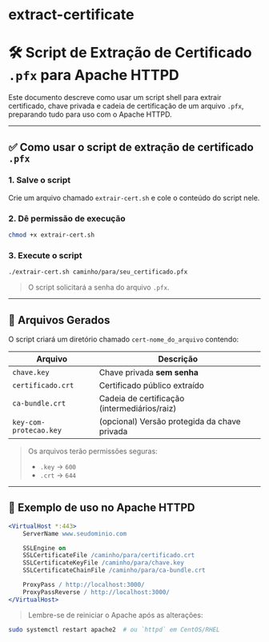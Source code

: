 # extract-certificate
# 🛠️ Script de Extração de Certificado `.pfx` para Apache HTTPD

Este documento descreve como usar um script shell para extrair certificado, chave privada e cadeia de certificação de um arquivo `.pfx`, preparando tudo para uso com o Apache HTTPD.

---

## ✅ Como usar o script de extração de certificado `.pfx`

### 1. Salve o script

Crie um arquivo chamado `extrair-cert.sh` e cole o conteúdo do script nele.

### 2. Dê permissão de execução

```bash
chmod +x extrair-cert.sh
```

### 3. Execute o script

```bash
./extrair-cert.sh caminho/para/seu_certificado.pfx
```

> O script solicitará a senha do arquivo `.pfx`.

---

## 📂 Arquivos Gerados

O script criará um diretório chamado `cert-nome_do_arquivo` contendo:

| Arquivo               | Descrição                                  |
|-----------------------|--------------------------------------------|
| `chave.key`           | Chave privada **sem senha**                |
| `certificado.crt`     | Certificado público extraído               |
| `ca-bundle.crt`       | Cadeia de certificação (intermediários/raiz) |
| `key-com-protecao.key`| (opcional) Versão protegida da chave privada |

> Os arquivos terão permissões seguras:
> - `.key` → `600`
> - `.crt` → `644`

---

## 🔧 Exemplo de uso no Apache HTTPD

```apache
<VirtualHost *:443>
    ServerName www.seudominio.com

    SSLEngine on
    SSLCertificateFile /caminho/para/certificado.crt
    SSLCertificateKeyFile /caminho/para/chave.key
    SSLCertificateChainFile /caminho/para/ca-bundle.crt

    ProxyPass / http://localhost:3000/
    ProxyPassReverse / http://localhost:3000/
</VirtualHost>
```

> Lembre-se de reiniciar o Apache após as alterações:

```bash
sudo systemctl restart apache2  # ou `httpd` em CentOS/RHEL
```

